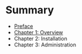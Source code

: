 # Summary

* [Preface](README.md)
* [Chapter 1: Overview](chapter1.md)
* Chapter 2: Installation
* Chapter 3: Administration

